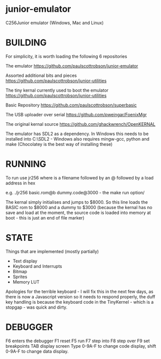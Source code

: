 # junior-emulator

C256Junior emulator (Windows, Mac and Linux)

BUILDING
========

For simplicity, it is worth loading the following 6 repositories

The emulator
https://github.com/paulscottrobson/junior-emulator

Assorted additional bits and pieces
https://github.com/paulscottrobson/junior-utilities

The tiny kernal currently used to boot the emulator
https://github.com/paulscottrobson/junior-utilities

Basic Repository
https://github.com/paulscottrobson/superbasic

The USB uploader over serial
https://github.com/pweingar/FoenixMgr

The original kernal source
https://github.com/ghackwrench/OpenKERNAL

The emulator has SDL2 as a dependency. In Windows this needs to be installed into C:\SDL2 - Windows also requires mingw-gcc, python and make
(Chocolatey is the best way of installing these)

RUNNING
=======

To run use jr256 <file> <file> <file> where <file> is a filename followed by an @ followed by a load address in hex

e.g. ./jr256 basic.rom@b	dummy.code@3000 - the make run option/

The kernal simply initialises and jumps to $8000. So this line loads the BASIC rom to $8000 and a dummy to $3000 (because the kernal has
no save and load at the moment, the source code is loaded into memory at boot - this is just an end of file marker)

STATE
=====

Things that are implemented (mostly partially)

- Text display
- Keyboard and Interrupts
- Bitmap
- Sprites
- Memory LUT

Apologies for the terrible keyboard - I will fix this in the next few days, as there is now a Javascript version so it needs to respond properly,
the duff key handling is because the keyboard code in the TinyKernel - which is a stopgap - was quick and dirty.

DEBUGGER
========

F6 enters the debugger
F1 reset
F5 run
F7 step into
F8 step over
F9 set breakpoints
TAB display screen
Type 0-9A-F to change code display, shift 0-9A-F to change data display.
